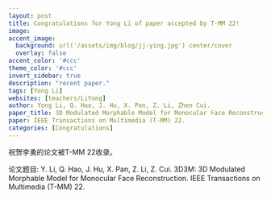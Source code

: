 ```yaml
---
layout: post
title: Congratulations for Yong Li of paper accepted by T-MM 22!
image:
accent_image:
  background: url('/assets/img/blog/jj-ying.jpg') center/cover
  overlay: false
accent_color: '#ccc'
theme_color: '#ccc'
invert_sidebar: true
description: "recent paper."
tags: [Yong Li]
websites: [teachers/LiYong]
author: Yong Li, Q. Hao, J. Hu, X. Pan, Z. Li, Zhen Cui.
paper_title: 3D Modulated Morphable Model for Monocular Face Reconstruction.
paper: IEEE Transactions on Multimedia (T-MM) 22.
categories: [Congratulations]
---
```


祝贺李勇的论文被T-MM 22收录。

论文题目: Y. Li, Q. Hao, J. Hu, X. Pan, Z. Li, Z. Cui. 3D3M: 3D Modulated Morphable Model for Monocular Face Reconstruction. IEEE Transactions on Multimedia (T-MM) 22.
